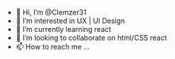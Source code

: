 - 👋 Hi, I’m @Clemzer31
- 👀 I’m interested in UX | UI Design
- 🌱 I’m currently learning react
- 💞️ I’m looking to collaborate on html/CSS react
- 📫 How to reach me ...

<!---
Clemzer31/Clemzer31 is a ✨ special ✨ repository because its `README.md` (this file) appears on your GitHub profile.
You can click the Preview link to take a look at your changes.
--->
